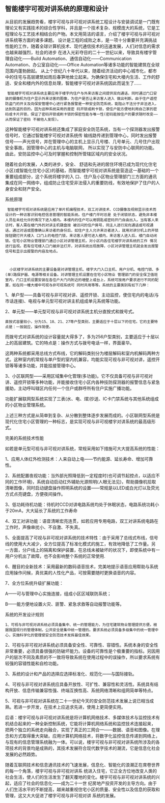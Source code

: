 ## 智能楼宇可视对讲系统的原理和设计
从目前的发展趋势看，楼宇可视与非可视对讲系统工程设计与安装调试是一门既有理论又有实践技术的综合性学科，并且是一个技术复杂、规模庞大的系统，它是工程理论与工艺技术相结合的产物。本文用简洁的语言，介绍了楼宇可视与非可视对讲系统等方面的诸多课题。     设计是工程的成败之本，是一项十分重要并充满挑战性能的工作，随着全球计算机技术、现代通信技术的迅速发展，人们对信息的需求也越来越强烈，社会的进步 在进入光彩夺目的二十一世纪以来，导致具有楼宇管理自动化——Build Automation、通信自动化——Communication Automation、办公室自动化——Office Automation等诸多功能的智能建筑在全球范围内蓬勃掀起。
从上个世纪八十年代以来，随着经济活动的中心城市化，都市中的住宅与高层建筑如雨后春笋地耸立起来。为确保住宅和大楼内生活、工作的舒适、安全和楼内外的信息处理，智能楼宇可视对讲系统因此而诞生了……

     智能楼宇可视对讲系统主要应用于楼宇内住户与外来访客之间提供双向通话，同时通过门口安装的摄像机为住户显示外来访客的图像，为住户是否让来访客人进入 做出判断。由于住户遥控防盗门的开关及向保安管理中心进行紧急报警是一种安全防范系统，能阻止不法分子非法进入，达到防盗的目的。因为这种系统采用的是密 码开锁或刷卡锁，使住户能方便地利用自己家的密码或卡片开锁，保证了密码开锁或刷卡锁的保密性能与唯一性(密码能按住户的要求随时改变——从而保证了密码 不被他人发现)。

这种智能楼宇可视对讲系统还集成了家庭安全防范系统，当有一个探测器发出报警信号时，它通过智能楼宇可视对讲系统传 输线路传递到管理中心，同时发出报警信号——声光信号，并在管理中心的主机上显示几号楼、几号单元、几号住户出现安全事故。因管理中心的主机与电脑联网， 所以实现了与安防中心联网的功能。由此，安防监控中心可及时掌握和控制所管辖区域内的安全状况。

随着社会的发展，人类的进步，安全、 舒适和先进的居住环境已成为现代化住宅小区(或智能化住宅小区)的基础，而智能楼宇可视对讲系统是营造这一基础的一个重要组成部分，这个系统将楼宇的入 口、住户及小区物业管理部门三方面的通讯集成在同一网络中，组成防止住宅受非法侵入的重要防线，有效地保护了住户的人身安全和财产安全。



系统原理



     智能楼宇可视对讲系统是应用了单片机编程技术，双工对讲技术、CCD摄像及视频显示技术而设计的一种访客识别电控信息管理的智能系统。住户楼门平时总是 处于闭锁状态，避免非本楼人员在未经允许的情况下进入楼内。本楼内的住户可以用钥匙或密码开门自由出入。当有客人来访时，客人需在楼门外的对讲主机键盘按 被访问的住户房号，同主人进行双向通话或可视通话，通过对话或图像确认来访者的身份后，如住户主人允许来访者进入，就用对讲分机上的开锁按钮键打开大楼入 口门上的电控门锁，来访客人便可进入楼内，来访客人进入后，楼门自动闭锁。住宅小区物业管理部门通过小区对讲管理主机，对小区内各住宅楼宇对讲系统的工作 情况进行监视。若有住宅楼入口门被非法打开，对讲系统出现故障，小区对讲管理主机就会发出报警信号和显示出报警的内容及地点。



      小区楼宇对讲系统的主要设备是对讲管理主机、楼宇大门入口主机、用户分机、电控门锁、多(单)路保护器、电源等相关设备。对讲管理主机设置在住宅小区物业 管理部门的安全保卫值班室内，门口主机设置安装在各住户大门内附近的墙壁上或台上，系统可按用户要求进行不同的配置，如在同一幢大楼中可视与非可视系统可 同时共用等等。系统的主要类别有如下几种：

1、单户型——具备可视与非可视对讲、遥控开锁、主动监控，使住宅内的电话(与市话连接)、电视与单元型可视对讲主机组成单元系统等功能。

   2、单元型——单元型可视与非可视对讲系统主机分直按式和拨号式。

    直按式容量较小，分为15、18、21、27等户型类别，主要适应于十层以下的住宅。它的主要特点是：一按就应，操作简便。

而拨号式对讲系统的设计容量就大得多了，多为256户型类别，主要适应于十层以上的高层建筑。它的特点是：操作方式与拨号电话一样，界面豪华。   

这两种系统都采用总线方式布线，它的解码类别分为楼层解码和室内机解码两种方式。这种室内机常规与单户型的室内机兼容，均能实现可视与非可视对讲，遥控开锁等等诸多功能，并能挂接管理中心。   

3、小区联网型——采用区域集中化管理(多功能)。它不仅具备可视与非可视对讲、遥控开锁等多种功能，并能接收住宅小区内各种技防探测器的报警信息与紧急援助，主动呼叫辖区内任何一个住户或群呼所有住户实施广播功能。   

功能扩展联网型系统实现了三表(水、电、煤)抄送、IC卡门禁系统与其他系统组成的小区物业管理系统。   

上述三种方式是从简单到复杂、从分散到整体逐步发展而成的。小区联网型系统是现代化住宅小区管理的一种标志，是实现可视与非可视楼宇对讲系统的最高级形式。



完美的系统技术性能



如若是单元型可视与非可视对讲系统，常规采用如下措施可大大提高系统的性能：   

1、应用人体红外检测技术：人来自动上电——节约能源、延长寿命、增加可靠性。   

2、系统配置夜视功能：当外部光照降低到一定程度时(也可调节起控点，以适应不同的工作环境)，系统自动启动红外辅助光源照明(人眼无法见)，帮助摄像机拾取清晰图像，同时启动键盘操作照明系统的设置——常规是以LED或白光灯以及荧光方式点亮键盘，方便夜间操作。   

3、低功耗待机功能：待机时CCD对讲电路系统均处于休眠状态，电路系统功耗小于20mA，大大延长了系统的工作寿命

4、双工对讲功能：语音清晰宏亮连贯，如若应用专用电路，双工对讲系统电路在工作时，声像串扰小、不自激、不失真。    

5、全面提高了可视与非可视对讲系统的技术特性：由于采用了总线式布线，信号线的使用大大减少，全方位提高了标准化模式的施工，有效地降低了工作量。另 一方面，分户线上的隔离和保护装置，在总线未被破坏的状况下，即使系统中有一用户分机出了故障，也不会影响整个系统的正常使用.    

6、醒目的全新技术：采用最新的数码语音技术，完美地提示语音应用帮助与系统应用操作问候，真优美的人性化产品，可按需要随时更换语音的内容。   

7、全方位系统升级扩展功能：   

A——可与管理中心实施连接，组成小区区域联防系统；   

B——能方便地设置火灾、匪警、紧急求救等自动报警功能等。



系统的开发设计规则



    1、可视与非可视对讲系统必须具备集中、统一的管理能力，为住宅建筑物业管理提供方便。根据我国现行的管理体制，公共安全是集中统一管理的。要求系统必须具备多级集中的统一管理中心，实施科学化的管理使安全防范技术发挥最佳效果。   

2、可视与非可视对讲系统必须具备安全性、可靠性、容错性。系统本身的安全性非常重要，必须具备很强的防破坏能力。设备的可靠性是个极重要的指标。另因用户的层次不同及素质的不一致将导致系统在使用过程中的误操作，所以要求系统有较强的容错性能和自检功能。   

3、系统的设计和产品的选择应选择标准化、规范化——与国际接轨。   

4、可视与非可视对讲系统应具备开放性、可扩性、兼容性和灵活性。系统具有结构开放、信息传输兼容性强、终端互换性高、系统网络清晰和组网简单等特点。   

5、可视与非可视对讲系统在二十一世纪今天的安全防范技术发展上说已相当成熟。若进一步开发，在技术上应追求先进，使用上更简便实用。   



后语：楼宇可视与非可视对讲系统是将计算机网络技术、多媒体技术与监控技术有机结合起来的一种全新控制系统，它能将计算机网络系统和监控技术连接起来， 把两个独立的系统走向融合，实现了真正的三网合一——数据、语音和图像。在理念和方式取得重大突破。应用计算机网络技术，将数字化监控信息传递到网络上， 与现有的信息管理系统融为一体。可以说，楼宇可视与非可视对讲系统所涉及的各项技术的背景均是成熟的，其技术发展符合现代数字技术的潮流，它是信息化社会 发展的必然趋势。

  随着互联网技术和信息通讯技术的飞速发展，信息化、智能化的浪潮正在席卷世界的每一个角落，楼宇可视与非可视对讲系 统进入住宅，它正全方位地改变人类的社会生活，使人们的生活发生了翻天覆地的变化。楼宇可视与非可视对讲系统的兴起，适应了社会的信息化——成为二十一世 纪房地产投资开发的主导方向。由于人们生活水平的不断提高，越来越重视住宅小区的质量、安全性以及信息的获取和管理，这又大大促进了楼宇可视与非可视对讲 系统的发展。
